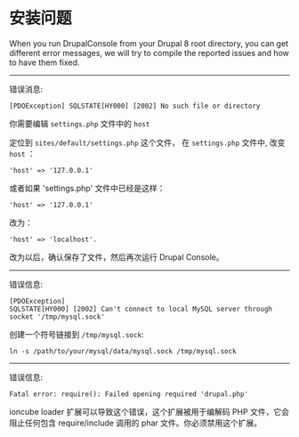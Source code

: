 # 安装问题 

When you run DrupalConsole from your Drupal 8 root directory, you can get different error messages, we will try to compile the reported issues and how to have them fixed.

--- 

错误消息:
```
[PDOException] SQLSTATE[HY000] [2002] No such file or directory
```
你需要编辑 `settings.php` 文件中的 `host` 

定位到 `sites/default/settings.php` 这个文件， 在 `settings.php` 文件中, 改变 `host` ：
```
'host' => '127.0.0.1'
```
或者如果 'settings.php' 文件中已经是这样：
```
'host' => '127.0.0.1'
```
改为：
```
'host' => 'localhost'. 
```
改为以后，确认保存了文件，然后再次运行 Drupal Console。

---

错误信息:
```
[PDOException]
SQLSTATE[HY000] [2002] Can't connect to local MySQL server through socket '/tmp/mysql.sock'
```
创建一个符号链接到 `/tmp/mysql.sock`:
```
ln -s /path/to/your/mysql/data/mysql.sock /tmp/mysql.sock
```

---

错误信息:
```
Fatal error: require(): Failed opening required 'drupal.php'
```
ioncube loader 扩展可以导致这个错误，这个扩展被用于编解码 PHP 文件，它会阻止任何包含 require/include 调用的 phar 文件。你必须禁用这个扩展。